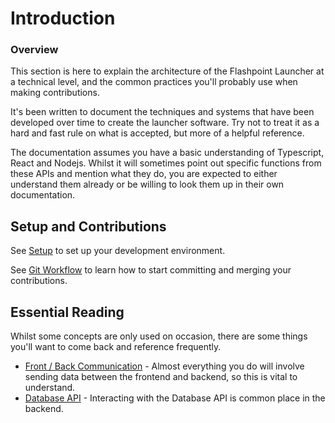 # Introduction

### Overview

This section is here to explain the architecture of the Flashpoint Launcher at a technical level, and the common practices you'll probably use when making contributions.

It's been written to document the techniques and systems that have been developed over time to create the launcher software. Try not to treat it as a hard and fast rule on what is accepted, but more of a helpful reference.

The documentation assumes you have a basic understanding of Typescript, React and Nodejs. Whilst it will sometimes point out specific functions from these APIs and mention what they do, you are expected to either understand them already or be willing to look them up in their own documentation.

## Setup and Contributions

See [Setup](setup) to set up your development environment.

See [Git Workflow](gitworkflow) to learn how to start committing and merging your contributions.

## Essential Reading

Whilst some concepts are only used on occasion, there are some things you'll want to come back and reference frequently.

- [Front / Back Communication](communication) - Almost everything you do will involve sending data between the frontend and backend, so this is vital to understand.
- [Database API](database) - Interacting with the Database API is common place in the backend.